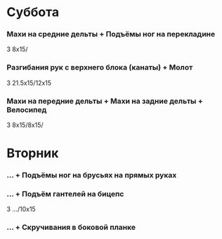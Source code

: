 # Суббота
### Махи на средние дельты + Подъёмы ног на перекладине
3 8x15/

### Разгибания рук с верхнего блока (канаты) + Молот
3 21.5x15/12x15

### Махи на передние дельты + Махи на задние дельты + Велосипед
3 8x15/8x15/

# Вторник
### ... + Подъёмы ног на брусьях на прямых руках

### ... + Подъём гантелей на бицепс
3 .../10x15

### ... + Скручивания в боковой планке
